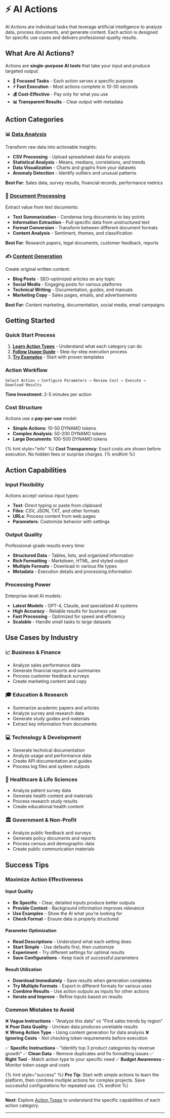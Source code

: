 # ⚡ AI Actions

AI Actions are individual tasks that leverage artificial intelligence to analyze data, process documents, and generate content. Each action is designed for specific use cases and delivers professional-quality results.

## What Are AI Actions?

Actions are **single-purpose AI tools** that take your input and produce targeted output:

- **🎯 Focused Tasks** - Each action serves a specific purpose
- **⚡ Fast Execution** - Most actions complete in 10-30 seconds  
- **💰 Cost-Effective** - Pay only for what you use
- **📊 Transparent Results** - Clear output with metadata

## Action Categories

### 📊 **[Data Analysis](action-types.md#data-analysis)**

Transform raw data into actionable insights:

- **CSV Processing** - Upload spreadsheet data for analysis
- **Statistical Analysis** - Means, medians, correlations, and trends
- **Data Visualization** - Charts and graphs from your datasets
- **Anomaly Detection** - Identify outliers and unusual patterns

**Best For**: Sales data, survey results, financial records, performance metrics

### 📄 **[Document Processing](action-types.md#document-processing)**

Extract value from text documents:

- **Text Summarization** - Condense long documents to key points
- **Information Extraction** - Pull specific data from unstructured text
- **Format Conversion** - Transform between different document formats
- **Content Analysis** - Sentiment, themes, and classification

**Best For**: Research papers, legal documents, customer feedback, reports

### ✍️ **[Content Generation](action-types.md#content-generation)**

Create original written content:

- **Blog Posts** - SEO-optimized articles on any topic
- **Social Media** - Engaging posts for various platforms
- **Technical Writing** - Documentation, guides, and manuals
- **Marketing Copy** - Sales pages, emails, and advertisements

**Best For**: Content marketing, documentation, social media, email campaigns

## Getting Started

### Quick Start Process

1. **[Learn Action Types](action-types.md)** - Understand what each category can do
2. **[Follow Usage Guide](how-to-use.md)** - Step-by-step execution process
3. **[Try Examples](examples.md)** - Start with proven templates

### Action Workflow

```
Select Action → Configure Parameters → Review Cost → Execute → Download Results
```

**Time Investment**: 2-5 minutes per action

### Cost Structure

Actions use a **pay-per-use** model:

- **Simple Actions**: 10-50 DYNAMO tokens
- **Complex Analysis**: 50-200 DYNAMO tokens  
- **Large Documents**: 100-500 DYNAMO tokens

{% hint style="info" %}
**Cost Transparency**: Exact costs are shown before execution. No hidden fees or surprise charges.
{% endhint %}

## Action Capabilities

### Input Flexibility

Actions accept various input types:

- **Text**: Direct typing or paste from clipboard
- **Files**: CSV, JSON, TXT, and other formats
- **URLs**: Process content from web pages
- **Parameters**: Customize behavior with settings

### Output Quality

Professional-grade results every time:

- **Structured Data** - Tables, lists, and organized information
- **Rich Formatting** - Markdown, HTML, and styled output
- **Multiple Formats** - Download in various file types
- **Metadata** - Execution details and processing information

### Processing Power

Enterprise-level AI models:

- **Latest Models** - GPT-4, Claude, and specialized AI systems
- **High Accuracy** - Reliable results for business use
- **Fast Processing** - Optimized for speed and efficiency
- **Scalable** - Handle small tasks to large datasets

## Use Cases by Industry

### 📈 **Business & Finance**

- Analyze sales performance data
- Generate financial reports and summaries
- Process customer feedback surveys
- Create marketing content and copy

### 🎓 **Education & Research**

- Summarize academic papers and articles
- Analyze survey and research data
- Generate study guides and materials
- Extract key information from documents

### 💻 **Technology & Development**

- Generate technical documentation
- Analyze usage and performance data
- Create API documentation and guides
- Process log files and system outputs

### 🏥 **Healthcare & Life Sciences**

- Analyze patient survey data
- Generate health content and materials
- Process research study results
- Create educational health content

### 🏛️ **Government & Non-Profit**

- Analyze public feedback and surveys
- Generate policy documents and reports
- Process census and demographic data
- Create public communication materials

## Success Tips

### Maximize Action Effectiveness

#### Input Quality

- **Be Specific** - Clear, detailed inputs produce better outputs
- **Provide Context** - Background information improves relevance
- **Use Examples** - Show the AI what you're looking for
- **Check Format** - Ensure data is properly structured

#### Parameter Optimization

- **Read Descriptions** - Understand what each setting does
- **Start Simple** - Use defaults first, then customize
- **Experiment** - Try different settings for optimal results
- **Save Configurations** - Keep track of successful parameters

#### Result Utilization

- **Download Immediately** - Save results when generation completes
- **Try Multiple Formats** - Export in different formats for various uses
- **Combine Results** - Use action outputs as inputs for other actions
- **Iterate and Improve** - Refine inputs based on results

### Common Mistakes to Avoid

❌ **Vague Instructions** - "Analyze this data" vs "Find sales trends by region"
❌ **Poor Data Quality** - Unclean data produces unreliable results  
❌ **Wrong Action Type** - Using content generation for data analysis
❌ **Ignoring Costs** - Not checking token requirements before execution

✅ **Specific Instructions** - "Identify top 3 product categories by revenue growth"
✅ **Clean Data** - Remove duplicates and fix formatting issues
✅ **Right Tool** - Match action type to your specific need
✅ **Budget Awareness** - Monitor token usage and costs

{% hint style="success" %}
**Pro Tip**: Start with simple actions to learn the platform, then combine multiple actions for complex projects. Save successful configurations for repeated use.
{% endhint %}

---

**Next**: Explore [Action Types](action-types.md) to understand the specific capabilities of each action category.

---
